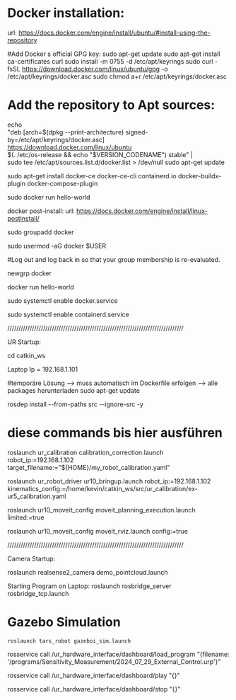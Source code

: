 # Docker installation:
url: https://docs.docker.com/engine/install/ubuntu/#install-using-the-repository

#Add Docker s official GPG key:
sudo apt-get update
sudo apt-get install ca-certificates curl
sudo install -m 0755 -d /etc/apt/keyrings
sudo curl -fsSL https://download.docker.com/linux/ubuntu/gpg -o /etc/apt/keyrings/docker.asc
sudo chmod a+r /etc/apt/keyrings/docker.asc

# Add the repository to Apt sources:
echo \
  "deb [arch=$(dpkg --print-architecture) signed-by=/etc/apt/keyrings/docker.asc] https://download.docker.com/linux/ubuntu \
  $(. /etc/os-release && echo "$VERSION_CODENAME") stable" | \
  sudo tee /etc/apt/sources.list.d/docker.list > /dev/null
sudo apt-get update

sudo apt-get install docker-ce docker-ce-cli containerd.io docker-buildx-plugin docker-compose-plugin

sudo docker run hello-world

docker post-install:
url: https://docs.docker.com/engine/install/linux-postinstall/

sudo groupadd docker

sudo usermod -aG docker $USER

#Log out and log back in so that your group membership is re-evaluated.

newgrp docker

docker run hello-world

sudo systemctl enable docker.service

sudo systemctl enable containerd.service



///////////////////////////////////////////////////////////////////////////////

UR Startup:

cd catkin_ws

Laptop Ip = 192.168.1.101

#temporäre Lösung --> muss automatisch im Dockerfile erfolgen --> alle packages herunterladen
sudo apt-get update

rosdep install --from-paths src --ignore-src -y

# diese commands bis hier ausführen

roslaunch ur_calibration calibration_correction.launch robot_ip:=192.168.1.102 target_filename:="${HOME}/my_robot_calibration.yaml"

roslaunch ur_robot_driver ur10_bringup.launch robot_ip:=192.168.1.102 kinematics_config:=/home/kevin/catkin_ws/src/ur_calibration/ex-ur5_calibration.yaml

roslaunch ur10_moveit_config moveit_planning_execution.launch ĺimited:=true

roslaunch ur10_moveit_config moveit_rviz.launch config:=true


///////////////////////////////////////////////////////////////////////////////

Camera Startup:

roslaunch realsense2_camera demo_pointcloud.launch


Starting Program on Laptop:
roslaunch rosbridge_server rosbridge_tcp.launch


# Gazebo Simulation
```
roslaunch tars_robot gazeboi_sim.launch
```

rosservice call /ur_hardware_interface/dashboard/load_program "{filename: '/programs/Sensitivity_Measurement/2024_07_29_External_Control.urp'}"

rosservice call /ur_hardware_interface/dashboard/play "{}"

rosservice call /ur_hardware_interface/dashboard/stop "{}"